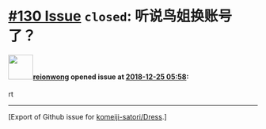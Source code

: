 # [\#130 Issue](https://github.com/komeiji-satori/Dress/issues/130) `closed`: 听说鸟姐换账号了？

#### <img src="https://avatars.githubusercontent.com/u/9636382?u=700c01bfb5bfb9520c97429161ece47b2b282f9a&v=4" width="50">[reionwong](https://github.com/reionwong) opened issue at [2018-12-25 05:58](https://github.com/komeiji-satori/Dress/issues/130):

rt




-------------------------------------------------------------------------------



[Export of Github issue for [komeiji-satori/Dress](https://github.com/komeiji-satori/Dress).]
